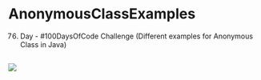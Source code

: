 # AnonymousClassExamples
76. Day - #100DaysOfCode Challenge (Different examples for Anonymous Class in Java)

##
![](https://i.gifer.com/embedded/download/7Yvw.gif)
